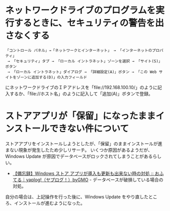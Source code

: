 # ネットワークドライブのプログラムを実行するときに、セキュリティの警告を出さなくする

    「コントロール パネル」→「ネットワークとインターネット」 → 「インターネットのプロパティ」
     → 「セキュリティ」タブ → 「ローカル イントラネット」ゾーンを選択 → 「サイト(S)」ボタン
     → 「ローカル イントラネット」ダイアログ → 「詳細設定(A)」ボタン → 「この Web サイトをゾーンに追加する(D)」の入力フィールド

にネットワークドライブのＩＰアドレスを「file://192.168.100.10/」のように記入するか、「file://ホスト名」のように記入して「追加(A)」ボタンで登録。


# ストアアプリが「保留」になったままインストールできない件について

ストアアプリをインストールしようとしたが、「保留」のままインストールが進まない現象が発生したため少しリサーチ。
いくつか原因があるようだが、Windows Update が原因でデータベースがロックされてしまうことがあるらしい。

- [【備忘録】Windows ストア アプリが導入も更新も出来ない時の対処 :: おふてる｜yaplog!（ヤプログ！）byGMO](http://yaplog.jp/teru-desu/archive/90) - データベースが破損している場合の対処。

自分の場合は、上記操作を行った後に、Windows Update をやり直したところ、インストールが進むようになった。
